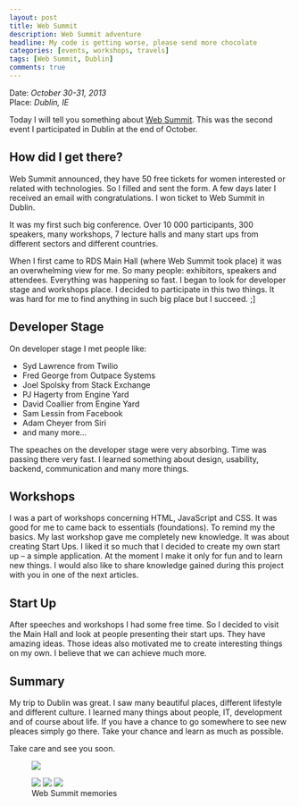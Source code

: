 ```yaml
---
layout: post
title: Web Summit
description: Web Summit adventure
headline: My code is getting worse, please send more chocolate
categories: [events, workshops, travels]
tags: [Web Summit, Dublin]
comments: true
---
```


Date: *October 30-31, 2013*<br>
Place: *Dublin, IE*

Today I will tell you something about [Web Summit](http://www.websummit.net/). This was the second event I participated in Dublin at the end of October.

## How did I get there?

Web Summit announced, they have 50 free tickets for women interested or related with technologies. So I filled and sent the form. A few days later I received an email with congratulations. I won ticket to Web Summit in Dublin.

It was my first such big conference. Over 10 000 participants, 300 speakers, many workshops, 7 lecture halls and many start ups from different sectors and different countries.

When I first came to RDS Main Hall (where Web Summit took place) it was an overwhelming view for me. So many people: exhibitors, speakers and attendees. Everything was happening so fast. I began to look for developer stage and workshops place. I decided to participate in this two things. It was hard for me to find anything in such big place but I succeed. ;]

## Developer Stage

On developer stage I met people like:

- Syd Lawrence from Twilio
- Fred George from Outpace Systems
- Joel Spolsky from Stack Exchange
- PJ Hagerty from Engine Yard
- David Coallier from Engine Yard
- Sam Lessin from Facebook
- Adam Cheyer from Siri
- and many more…

The speaches on the developer stage were very absorbing. Time was passing there very fast. I learned something about design, usability, backend, communication and many more things.

## Workshops

I was a part of workshops concerning HTML, JavaScript and CSS. It was good for me to came back to essentials (foundations). To remind my the basics.
My last workshop gave me completely new knowledge. It was about creating Start Ups. I liked it so much that I decided to create my own start up – a simple application. At the moment I make it only for fun and to learn new things. I would also like to share knowledge gained during this project with you in one of the next articles.

## Start Up

After speeches and workshops I had some free time. So I decided to visit the Main Hall and look at people presenting their start ups. They have amazing ideas. Those ideas also motivated me to create interesting things on my own. I believe that we can achieve much more.

## Summary

My trip to Dublin was great. I saw many beautiful places, different lifestyle and different culture. I learned many things about people, IT, development and of course about life. If you have a chance to go somewhere to see new pleaces simply go there. Take your chance and learn as much as possible.

Take care and see you soon.

<figure>
  <a href="{{ site.baseurl_root }}/images/websummit-2013/websummit.jpg"><img src="{{ site.baseurl_root }}/images/websummit-2013/websummit.jpg"></a>
</figure>
<figure class="third">
  <a href="{{ site.baseurl_root }}/images/websummit-2013/websummit2.jpg"><img src="{{ site.baseurl_root }}/images/websummit-2013/websummit2.jpg"></a>
  <a href="{{ site.baseurl_root }}/images/websummit-2013/disnay.jpg"><img src="{{ site.baseurl_root }}/images/websummit-2013/disnay.jpg"></a>
  <a href="{{ site.baseurl_root }}/images/websummit-2013/websummit3.jpg"><img src="{{ site.baseurl_root }}/images/websummit-2013/websummit3.jpg"></a>
  <figcaption>Web Summit memories</figcaption>
</figure>
